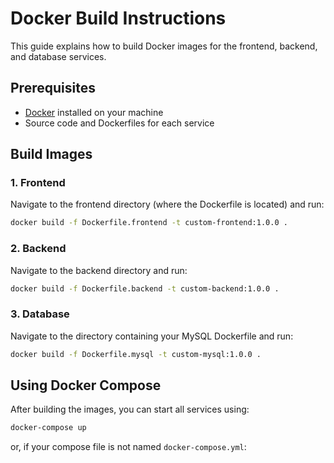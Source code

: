 # Docker Build Instructions

This guide explains how to build Docker images for the frontend, backend, and database services.

## Prerequisites

- [Docker](https://docs.docker.com/get-docker/) installed on your machine
- Source code and Dockerfiles for each service

## Build Images

### 1. Frontend

Navigate to the frontend directory (where the Dockerfile is located) and run:

```sh
docker build -f Dockerfile.frontend -t custom-frontend:1.0.0 .
```

### 2. Backend

Navigate to the backend directory and run:

```sh
docker build -f Dockerfile.backend -t custom-backend:1.0.0 .
```

### 3. Database

Navigate to the directory containing your MySQL Dockerfile and run:

```sh
docker build -f Dockerfile.mysql -t custom-mysql:1.0.0 .
```

## Using Docker Compose

After building the images, you can start all services using:

```sh
docker-compose up
```

or, if your compose file is not named `docker-compose.yml`:

